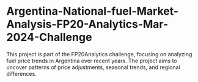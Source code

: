 # Argentina-National-fuel-Market-Analysis-FP20-Analytics-Mar-2024-Challenge
This project is part of the FP20Analytics challenge, focusing on analyzing fuel price trends in Argentina over recent years. The project aims to uncover patterns of price adjustments, seasonal trends, and regional differences.
